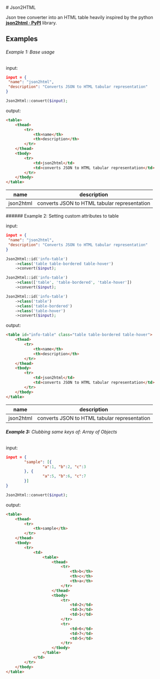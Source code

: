 # Json2HTML

Json tree converter into an HTML table heavily inspired by the python **[json2html · PyPI](https://pypi.org/project/json2html)** library.

## Examples

###### Example 1: Base usage

input:

```json
input = {
 "name": "json2html",
 "description": "Converts JSON to HTML tabular representation"
}
```

```php
Json2Html::convert($input);
```

output:

```html
<table>
    <thead>
        <tr>
            <th>name</th>
            <th>description</th>
        </tr>
    </thead>
    <tbody>
        <tr>
            <td>json2html</td>
            <td>converts JSON to HTML tabular representation</td>
        </tr>
    </tbody>
</table>
```

<table><thead><tr><th>name</th><th>description</th></tr></thead><tbody><tr><td>json2html</td><td>converts JSON to HTML tabular representation</td></tr></tbody></table>

###### Example 2: Setting custom attributes to table

input:

```json
input = {
 "name": "json2html",
 "description": "Converts JSON to HTML tabular representation"
}
```

```php
Json2Html::id('info-table')
    ->class('table table-bordered table-hover')
    ->convert($input);

Json2Html::id('info-table')
    ->class(['table', 'table-bordered', 'table-hover'])
    ->convert($input);

Json2Html::id('info-table')
    ->class('table')
    ->class('table-bordered')
    ->class('table-hover')
    ->convert($input);
```

output:

```html
<table id="info-table" class="table table-bordered table-hover">
    <thead>
        <tr>
            <th>name</th>
            <th>description</th>
        </tr>
    </thead>
    <tbody>
        <tr>
            <td>json2html</td>
            <td>converts JSON to HTML tabular representation</td>
        </tr>
    </tbody>
</table>
```

<table id="info-table" class="table table-bordered table-hover"><thead><tr><th>name</th><th>description</th></tr></thead><tbody><tr><td>json2html</td><td>converts JSON to HTML tabular representation</td></tr></tbody></table>

###### **Example 3:** Clubbing same keys of: Array of Objects

input:

```json
input = {
        "sample": [{
                "a":1, "b":2, "c":3
        }, {
                "a":5, "b":6, "c":7
        }]
}
```

```php
Json2Html::convert($input);
```

output:

```html
<table>
    <thead>
        <tr>
            <th>sample</th>
        </tr>
    </thead>
    <tbody>
        <tr>
            <td>
                <table>
                    <thead>
                        <tr>
                            <th>b</th>
                            <th>c</th>
                            <th>a</th>
                        </tr>
                    </thead>
                    <tbody>
                        <tr>
                            <td>2</td>
                            <td>3</td>
                            <td>1</td>
                        </tr>
                        <tr>
                            <td>6</td>
                            <td>7</td>
                            <td>5</td>
                        </tr>
                    </tbody>
                </table>
            </td>
        </tr>
    </tbody>
</table>
```

